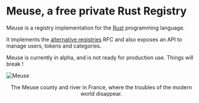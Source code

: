 # Meuse, a free private Rust Registry

Meuse is a registry implementation for the [Rust](https://www.rust-lang.org) programming language.

It implements the [alternative registries](https://github.com/rust-lang/rfcs/blob/master/text/2141-alternative-registries.md) RFC and also exposes an API to manage users, tokens and categories.

Meuse is currently in alpha, and is not ready for production use. Things will break !

![Meuse](meuse.jpg)
<center>The Meuse county and river in France, where the troubles of the modern world disappear.</center>
